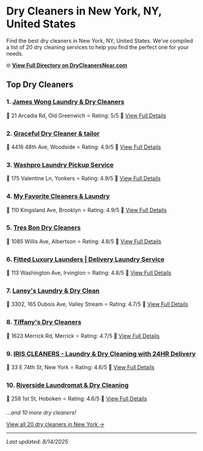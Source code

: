 # Dry Cleaners in New York, NY, United States

Find the best dry cleaners in New York, NY, United States. We've compiled a list of 20 dry cleaning services to help you find the perfect one for your needs.

🌐 **[View Full Directory on DryCleanersNear.com](https://drycleanersnear.com/city/US/NY/New%20York)**

## Top Dry Cleaners

### 1. [James Wong Laundry & Dry Cleaners](https://drycleanersnear.com/dryCleaner/685e4a1230dc6493c503ee7d/james-wong-laundry-dry-cleaners)
📍 21 Arcadia Rd, Old Greenwich
⭐ Rating: 5/5
🔗 [View Full Details](https://drycleanersnear.com/dryCleaner/685e4a1230dc6493c503ee7d/james-wong-laundry-dry-cleaners)

### 2. [Graceful Dry Cleaner & tailor](https://drycleanersnear.com/dryCleaner/685e4a0f30dc6493c503ee5d/graceful-dry-cleaner-tailor)
📍 4416 48th Ave, Woodside
⭐ Rating: 4.9/5
🔗 [View Full Details](https://drycleanersnear.com/dryCleaner/685e4a0f30dc6493c503ee5d/graceful-dry-cleaner-tailor)

### 3. [Washpro Laundry Pickup Service](https://drycleanersnear.com/dryCleaner/685e4a1030dc6493c503ee65/washpro-laundry-pickup-service)
📍 175 Valentine Ln, Yonkers
⭐ Rating: 4.9/5
🔗 [View Full Details](https://drycleanersnear.com/dryCleaner/685e4a1030dc6493c503ee65/washpro-laundry-pickup-service)

### 4. [My Favorite Cleaners & Laundry](https://drycleanersnear.com/dryCleaner/685e4a1130dc6493c503ee6d/my-favorite-cleaners-laundry)
📍 110 Kingsland Ave, Brooklyn
⭐ Rating: 4.9/5
🔗 [View Full Details](https://drycleanersnear.com/dryCleaner/685e4a1130dc6493c503ee6d/my-favorite-cleaners-laundry)

### 5. [Tres Bon Dry Cleaners](https://drycleanersnear.com/dryCleaner/685e4a0f30dc6493c503ee55/tres-bon-dry-cleaners)
📍 1085 Willis Ave, Albertson
⭐ Rating: 4.8/5
🔗 [View Full Details](https://drycleanersnear.com/dryCleaner/685e4a0f30dc6493c503ee55/tres-bon-dry-cleaners)

### 6. [Fitted Luxury Launders | Delivery Laundry Service](https://drycleanersnear.com/dryCleaner/685e4a1230dc6493c503ee85/fitted-luxury-launders-delivery-laundry-service)
📍 113 Washington Ave, Irvington
⭐ Rating: 4.8/5
🔗 [View Full Details](https://drycleanersnear.com/dryCleaner/685e4a1230dc6493c503ee85/fitted-luxury-launders-delivery-laundry-service)

### 7. [Laney's Laundry & Dry Clean](https://drycleanersnear.com/dryCleaner/685e4a0d30dc6493c503ee41/laney-s-laundry-dry-clean)
📍 3302, 165 Dubois Ave, Valley Stream
⭐ Rating: 4.7/5
🔗 [View Full Details](https://drycleanersnear.com/dryCleaner/685e4a0d30dc6493c503ee41/laney-s-laundry-dry-clean)

### 8. [Tiffany's Dry Cleaners](https://drycleanersnear.com/dryCleaner/685e4a1330dc6493c503ee89/tiffany-s-dry-cleaners)
📍 1623 Merrick Rd, Merrick
⭐ Rating: 4.7/5
🔗 [View Full Details](https://drycleanersnear.com/dryCleaner/685e4a1330dc6493c503ee89/tiffany-s-dry-cleaners)

### 9. [IRIS CLEANERS - Laundry & Dry Cleaning with 24HR Delivery](https://drycleanersnear.com/dryCleaner/685e4a0e30dc6493c503ee49/iris-cleaners-laundry-dry-cleaning-with-24hr-delivery)
📍 33 E 74th St, New York
⭐ Rating: 4.6/5
🔗 [View Full Details](https://drycleanersnear.com/dryCleaner/685e4a0e30dc6493c503ee49/iris-cleaners-laundry-dry-cleaning-with-24hr-delivery)

### 10. [Riverside Laundromat & Dry Cleaning](https://drycleanersnear.com/dryCleaner/685e4a1130dc6493c503ee75/riverside-laundromat-dry-cleaning)
📍 258 1st St, Hoboken
⭐ Rating: 4.6/5
🔗 [View Full Details](https://drycleanersnear.com/dryCleaner/685e4a1130dc6493c503ee75/riverside-laundromat-dry-cleaning)


*...and 10 more dry cleaners!*

[View all 20 dry cleaners in New York →](https://drycleanersnear.com/city/US/NY/New%20York)

---

*Last updated: 8/14/2025*
